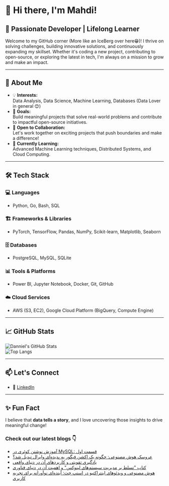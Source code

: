 # 👋 Hi there, I'm Mahdi!

## 🚀 Passionate Developer | Lifelong Learner

Welcome to my GitHub corner (More like an IceBerg over here😁)! I thrive on solving challenges, building innovative solutions, and continuously expanding my skillset. Whether it's coding a new project, contributing to open-source, or exploring the latest in tech, I'm always on a mission to grow and make an impact.

---

## 🌟 About Me

- 💡 **Interests:**  
  Data Analysis, Data Science, Machine Learning, Databases (Data Lover in general 😊)  
- 🎯 **Goals:**  
  Build meaningful projects that solve real-world problems and contribute to impactful open-source initiatives.  
- 🤝 **Open to Collaboration:**  
  Let's work together on exciting projects that push boundaries and make a difference!  
- 🌱 **Currently Learning:**  
  Advanced Machine Learning techniques, Distributed Systems, and Cloud Computing.  

---

## 🛠️ Tech Stack

### 💻 Languages  
- Python, Go, Bash, SQL  

### 🏗️ Frameworks & Libraries  
- PyTorch, TensorFlow, Pandas, NumPy, Scikit-learn, Matplotlib, Seaborn  

### 🗄️ Databases  
- PostgreSQL, MySQL, SQLite  

### 📊 Tools & Platforms  
- Power BI, Jupyter Notebook, Docker, Git, GitHub  

### ☁️ Cloud Services  
- AWS (S3, EC2), Google Cloud Platform (BigQuery, Compute Engine)  

---

## 📈 GitHub Stats  

![Danniel's GitHub Stats](https://github-readme-stats.vercel.app/api?username=Danniel4ev&show_icons=true&theme=radical)  
![Top Langs](https://github-readme-stats.vercel.app/api/top-langs/?username=Danniel4ev&layout=compact&theme=radical)  

---

## 📫 Let's Connect  

- 💼 [LinkedIn](https://www.linkedin.com/in/mahdi-yaghoubi-zadeh-26b442287/)

---

## ✨ Fun Fact  

I believe that **data tells a story**, and I love uncovering those insights to drive meaningful change!



### Check out our latest blogs 👇

<!-- BLOG-POST-LIST:START -->
- [آموزش نوشتن کوئری در MySQL: قسمت اول](https://cyberuni.ir/blog/%D8%A2%D9%85%D9%88%D8%B2%D8%B4-%D9%86%D9%88%D8%B4%D8%AA%D9%86-%DA%A9%D9%88%D8%A6%D8%B1%DB%8C-%D8%AF%D8%B1-mysql-%D9%82%D8%B3%D9%85%D8%AA-%D8%A7%D9%88%D9%84/)
- [عروسک هوش مصنوعی: چگونه یک اکشن فیگور به پدیده‌ای وایرال تبدیل شد؟](https://cyberuni.ir/blog/%D8%B9%D8%B1%D9%88%D8%B3%DA%A9-%D9%87%D9%88%D8%B4-%D9%85%D8%B5%D9%86%D9%88%D8%B9%DB%8C-%DA%86%DA%AF%D9%88%D9%86%D9%87-%DB%8C%DA%A9-%D8%A7%DA%A9%D8%B4%D9%86-%D9%81%DB%8C%DA%AF%D9%88%D8%B1-%D8%A8%D9%87-%D9%BE%D8%AF%DB%8C%D8%AF%D9%87%D8%A7%DB%8C-%D9%88%D8%A7%DB%8C%D8%B1%D8%A7%D9%84-%D8%AA%D8%A8%D8%AF%DB%8C%D9%84-%D8%B4%D8%AF/)
- [یادگیری تقویتی و کاربردهای آن در دنیای واقعی](https://cyberuni.ir/blog/%DB%8C%D8%A7%D8%AF%DA%AF%DB%8C%D8%B1%DB%8C-%D8%AA%D9%82%D9%88%DB%8C%D8%AA%DB%8C-%D9%88-%DA%A9%D8%A7%D8%B1%D8%A8%D8%B1%D8%AF%D9%87%D8%A7%DB%8C-%D8%A2%D9%86-%D8%AF%D8%B1-%D8%AF%D9%86%DB%8C%D8%A7%DB%8C-%D9%88%D8%A7%D9%82%D8%B9%DB%8C/)
- [کتاب &quot;تسلط بر مدیریت سیستم‌های لینوکس&quot; و اهمیت آن در دنیای فناوری](https://cyberuni.ir/blog/%DA%A9%D8%AA%D8%A7%D8%A8-%D8%AA%D8%B3%D9%84%D8%B7-%D8%A8%D8%B1-%D9%85%D8%AF%DB%8C%D8%B1%DB%8C%D8%AA-%D8%B3%DB%8C%D8%B3%D8%AA%D9%85%D9%87%D8%A7%DB%8C-%D9%84%DB%8C%D9%86%D9%88%DA%A9%D8%B3-%D9%88-%D8%A7%D9%87%D9%85%DB%8C%D8%AA-%D8%A2%D9%86-%D8%AF%D8%B1-%D8%AF%D9%86%DB%8C%D8%A7%DB%8C-%D9%81%D9%86%D8%A7%D9%88%D8%B1%DB%8C/)
- [هوش مصنوعی و ویدئوهای اینتراکتیو در  اسنپ چت: آینده‌ای نوآورانه برای تجربه کاربری](https://cyberuni.ir/blog/%D9%87%D9%88%D8%B4-%D9%85%D8%B5%D9%86%D9%88%D8%B9%DB%8C-%D9%88-%D9%88%DB%8C%D8%AF%D8%A6%D9%88%D9%87%D8%A7%DB%8C-%D8%A7%DB%8C%D9%86%D8%AA%D8%B1%D8%A7%DA%A9%D8%AA%DB%8C%D9%88-%D8%AF%D8%B1-%D8%A7%D8%B3%D9%86%D9%BE-%DA%86%D8%AA-%D8%A2%DB%8C%D9%86%D8%AF%D9%87%D8%A7%DB%8C-%D9%86%D9%88%D8%A2%D9%88%D8%B1%D8%A7%D9%86%D9%87-%D8%A8%D8%B1%D8%A7%DB%8C-%D8%AA%D8%AC%D8%B1%D8%A8%D9%87-%DA%A9%D8%A7%D8%B1%D8%A8%D8%B1%DB%8C/)
<!-- BLOG-POST-LIST:END -->
